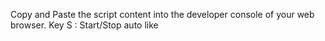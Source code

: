 Copy and Paste the script content into the developer console of your web browser.
Key S : Start/Stop auto like